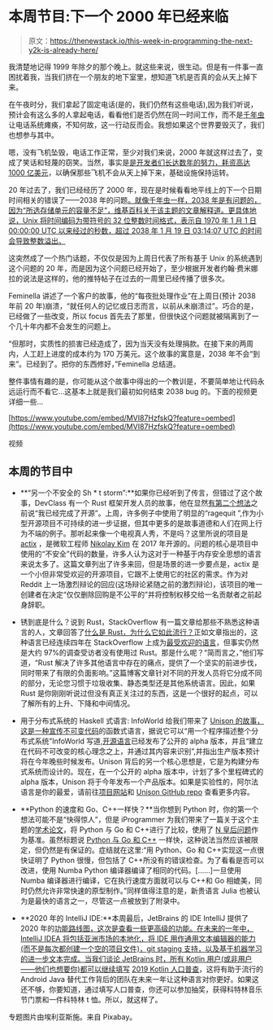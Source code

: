 # 本周节目:下一个 2000 年已经来临

> 原文：<https://thenewstack.io/this-week-in-programming-the-next-y2k-is-already-here/>

我清楚地记得 1999 年除夕的那个晚上。就这些来说，很生动。但是有一件事一直困扰着我，当我们挤在一个朋友的地下室里，想知道飞机是否真的会从天上掉下来。

在午夜时分，我们拿起了固定电话(是的，我们仍然有这些电话),因为我们听说，预计会有这么多的人拿起电话，看看他们是否仍然在同一时间工作，而不是[千年虫](https://www.nationalgeographic.org/encyclopedia/Y2K-bug/)让电话系统瘫痪，不知何故，这一行动反而会。我想如果这个世界要毁灭了，我们也想参与其中。

嗯，没有飞机坠毁，电话工作正常，至少对我们来说，2000 年就这样过去了，变成了笑话和轻蔑的窃笑。当然，事实是[是开发者们长达数年的努力，耗资高达 1000 亿美元](https://time.com/5752129/y2k-bug-history/)，以确保那些飞机不会从天上掉下来，基础设施保持运转。

20 年过去了，我们已经经历了 2000 年，现在是时候看看地平线上的下一个日期时间相关的错误了——2038 年的问题[。就像千年虫一样，2038 年是有问题的，因为“所选存储单元的容量不足”，维基百科关于该主题的文章解释道。更具体地说，Unix 将时间编码为带符号的 32 位整数时间格式，表示自 1970 年 1 月 1 日 00:00:00 UTC 以来经过的秒数，超过 2038 年 1 月 19 日 03:14:07 UTC 的时间会导致整数溢出。](https://en.wikipedia.org/wiki/Year_2038_problem)

这突然成了一个热门话题，不仅仅是因为上周日代表了所有基于 Unix 的系统遇到这个问题的 20 年，而是因为这个问题已经开始了，至少根据开发者约翰·费米娜拉的说法是这样的，他的推特帖子在过去的一周里已经传播了很多次。

Feminella 讲述了一个客户的故事，他的“每夜批处理作业”在上周日(预计 2038 年前 20 年)崩溃，“就任何人的记忆或日志而言，以前从未崩溃过”。巧合的是，已经做了一些改变，所以 focus 首先去了那里，但很快这个问题就被隔离到了一个几十年内都不会发生的问题上。

“但那时，实质性的损害已经造成了，因为当天没有处理捐款。在接下来的两周内，人工赶上进度的成本约为 170 万美元。这个故事的寓意是，2038 年不会“到来”。已经到了。把你的东西修好，”Feminella 总结道。

整件事情有趣的是，你可能从这个故事中得出的一个教训是，不要简单地让代码永远运行而不看它…这基本上就是我们最初如何结束 2038 bug 的。下面的视频更详细一些…

[https://www.youtube.com/embed/MVI87HzfskQ?feature=oembed](https://www.youtube.com/embed/MVI87HzfskQ?feature=oembed)

视频

## 本周的节目中

*   **“另一个不安全的 Sh * t storm”:**如果你已经听到了传言，但错过了这个故事，DevClass 有一个 Rust 框架开发人员的故事，他在显然[有第二个想法](https://devclass.com/2020/01/20/rust-framework-dev-says-im-done-with-open-source-has-second-thoughts/)之前说“我已经完成了开源”。上周，许多例子中使用了明显的“ragequit ”,作为小型开源项目不可持续的进一步证据，但其中更多的是故事道德和人们在网上行为不端的例子。那听起来像一个电视真人秀，不是吗？这里所说的项目是 [actix](https://github.com/actix/actix) ，是微软工程师 [Nikolay Kim](https://twitter.com/fafhrd91?lang=en) 在 2017 年开源的。问题的核心是项目中使用的“不安全”代码的数量，许多人认为这对于一种基于内存安全思想的语言来说太多了。这篇文章列出了许多来回，但是场景的进一步要点是，actix 是一个小但非常受欢迎的开源项目，它跟不上使用它的社区的需求。作为对 Reddit 上一场激烈辩论的回应(这场辩论紧随之前的激烈辩论)，该项目的唯一创建者在决定“仅仅删除回购是不公平的”并将控制权移交给一名贡献者之前起身辞职。
*   锈到底是什么？说到 Rust，StackOverflow 有一篇文章给那些不熟悉这种语言的人，文章回答了[什么是 Rust，为什么它如此流行？](https://stackoverflow.blog/2020/01/20/what-is-rust-and-why-is-it-so-popular/)正如文章指出的，这种语言已经连续四年在 StackOverflow 上成为[最受欢迎的语言](https://insights.stackoverflow.com/survey/2019)，但事实仍然是大约 97%的调查受访者没有使用过 Rust。那是什么呢？“简而言之，”他们写道，“Rust 解决了许多其他语言中存在的痛点，提供了一个坚实的前进步伐，同时带来了有限的负面影响。”这篇博客文章针对不同的开发人员将它分成不同的部分，无论您习惯于垃圾收集、静态类型还是其他系统语言。因此，如果 Rust 是你刚刚听说过但没有真正关注过的东西，这是一个很好的起点，可以了解所有的上升、下降和中间情况。

*   用于分布式系统的 Haskell 式语言: InfoWorld 给我们带来了 [Unison 的故事，这是一种宣传不可变代码](https://www.infoworld.com/article/3514708/unison-functional-language-touts-immutable-code.html)的函数式语言，据说它可以“用一个程序描述整个分布式系统”InfoWorld 写道,[开源语言](https://github.com/unisonweb/unison)已经发布了公开的 alpha 版本，并且“建立在代码不可改变的核心理念之上，并通过其内容来识别”,并指出生产版本预计将在今年晚些时候发布。Unison 背后的另一个核心思想是，它是为构建分布式系统而设计的。现在，在一个公开的 alpha 版本中，计划了多个里程碑式的 alpha 版本，Unison 将于今年发布一个产品版本。如果是实验性的，阿尔法语言是你的最爱，请前往[项目网站](https://www.unisonweb.org/docs)和 [Unison GitHub repo](https://github.com/unisonweb/unison) 查看更多内容。
*   **Python 的速度和 Go、C++一样快？**当你想到 Python 时，你的第一个想法可能不是“快得惊人”，但是 iProgrammer 为我们带来了一篇关于这个主题的[学术论文](https://arxiv.org/abs/2001.02491)，将 Python 与 Go 和 C++进行了比较，使用了 [N 皇后问题](https://leetcode.com/problems/n-queens/)作为基准。虽然标题说 [Python 与 Go 和 C++](https://www.i-programmer.info/news/80-java/13405-python-as-fast-as-go-and-c-the-queens-prove-it.html) 一样快，这种说法当然应该被限定，但仍然是有保证的。症结就在这里:“用 Python、Go 和 C++实现这一点很快证明了 Python 很慢，但包括了 C++所没有的错误检查。为了看看是否可以改进，使用 Numba Python 编译器编译了相同的代码。[……]一旦使用 Numba 编译器进行编译，它在执行速度方面就可以与 C++和 Go 相媲美，同时仍然允许非常快速的原型制作。”同样值得注意的是，新贵语言 Julia 也被认为是最快的语言之一，尽管这一点被放到了附录中。

*   **2020 年的 IntelliJ IDE:**本周最后，JetBrains 的 IDE IntelliJ 提供了 2020 年的[功能路线图，这次是查看一些更高级的功能。在未来的一年中，IntelliJ IDEA 将包括亚洲市场的本地化，将 IDE 用作通用文本编辑器的能力(而不是每次都创建一个空的项目文件)，git staging 支持，以及基于机器学习的进一步文本完成。当我们谈论 JetBrains 时，所有 Kotlin 用户(或非用户——他们也想要你)都可以继续填写](https://blog.jetbrains.com/idea/2020/01/intellij-based-ide-features-roadmap-for-2020/) [2019 Kotlin 人口普查](https://blog.jetbrains.com/kotlin/2020/01/kotlin-census-2019-call-for-respondents/)，这将有助于流行的 Android Java 替代工作背后的团队在未来一年让这种语言对你更好。如果这还不够，你要知道，通过填写人口普查，你还可以参加抽奖，获得科特林音乐节门票和一件科特林 t 恤。所以，就这样了。

专题图片由埃利亚斯施。来自 Pixabay。

<svg xmlns:xlink="http://www.w3.org/1999/xlink" viewBox="0 0 68 31" version="1.1"><title>Group</title> <desc>Created with Sketch.</desc></svg>